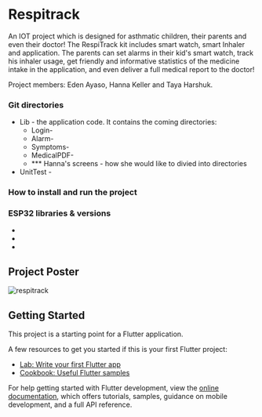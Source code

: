 # Respitrack
An IOT project which is designed for asthmatic children, their parents and even their doctor!
The RespiTrack kit includes smart watch, smart Inhaler and application. The parents can set alarms in their kid's 
smart watch, track his inhaler usage, get friendly and informative statistics of the medicine intake in the application, and even 
deliver a full medical report to the doctor!

Project members: Eden Ayaso, Hanna Keller and Taya Harshuk.


### Git directories
- Lib - the application code. It contains the coming directories:
   - Login- 
   - Alarm- 
  - Symptoms-
   - MedicalPDF-
   - *** Hanna's screens - how she would like to divied into directories
- UnitTest - 

### How to install and run the project


### ESP32 libraries & versions
-
-
-

## Project Poster
![respitrack](https://user-images.githubusercontent.com/95523968/219866086-239ce541-852c-4fb1-9cbd-1aec6e6dd424.png)


## Getting Started

This project is a starting point for a Flutter application.

A few resources to get you started if this is your first Flutter project:

- [Lab: Write your first Flutter app](https://docs.flutter.dev/get-started/codelab)
- [Cookbook: Useful Flutter samples](https://docs.flutter.dev/cookbook)

For help getting started with Flutter development, view the
[online documentation](https://docs.flutter.dev/), which offers tutorials,
samples, guidance on mobile development, and a full API reference.
